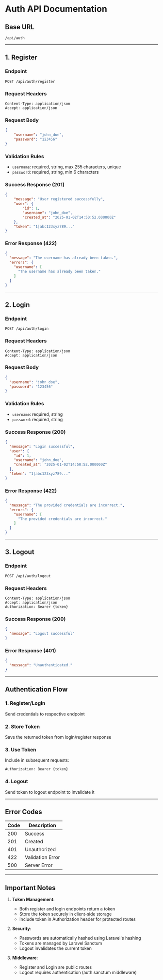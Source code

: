 # Auth API Documentation

## Base URL
```
/api/auth
```

---

## 1. Register

### Endpoint
```
POST /api/auth/register
```

### Request Headers
```
Content-Type: application/json
Accept: application/json
```

### Request Body
```json
{
    "username": "john_doe",
    "password": "123456"
}
```

### Validation Rules
- `username`: required, string, max 255 characters, unique
- `password`: required, string, min 6 characters

### Success Response (201)
```json
{
    "message": "User registered successfully",
    "user": {
        "id": 1,
        "username": "john_doe",
        "created_at": "2025-01-02T14:50:52.000000Z"
    },
    "token": "1|abc123xyz789..."
}
```

### Error Response (422)
```json
{
  "message": "The username has already been taken.",
  "errors": {
    "username": [
      "The username has already been taken."
    ]
  }
}
```

---

## 2. Login

### Endpoint
```
POST /api/auth/login
```

### Request Headers
```
Content-Type: application/json
Accept: application/json
```

### Request Body
```json
{
  "username": "john_doe",
  "password": "123456"
}
```

### Validation Rules
- `username`: required, string
- `password`: required, string

### Success Response (200)
```json
{
  "message": "Login successful",
  "user": {
    "id": 1,
    "username": "john_doe",
    "created_at": "2025-01-02T14:50:52.000000Z"
  },
  "token": "1|abc123xyz789..."
}
```

### Error Response (422)
```json
{
  "message": "The provided credentials are incorrect.",
  "errors": {
    "username": [
      "The provided credentials are incorrect."
    ]
  }
}
```

---

## 3. Logout

### Endpoint
```
POST /api/auth/logout
```

### Request Headers
```
Content-Type: application/json
Accept: application/json
Authorization: Bearer {token}
```

### Success Response (200)
```json
{
  "message": "Logout successful"
}
```

### Error Response (401)
```json
{
  "message": "Unauthenticated."
}
```

---

## Authentication Flow

### 1. Register/Login
Send credentials to respective endpoint

### 2. Store Token
Save the returned token from login/register response

### 3. Use Token
Include in subsequent requests:
```
Authorization: Bearer {token}
```

### 4. Logout
Send token to logout endpoint to invalidate it

---

## Error Codes

| Code | Description |
|------|-------------|
| 200  | Success |
| 201  | Created |
| 401  | Unauthorized |
| 422  | Validation Error |
| 500  | Server Error |

---

## Important Notes

1. **Token Management**:
    - Both register and login endpoints return a token
    - Store the token securely in client-side storage
    - Include token in Authorization header for protected routes

2. **Security**:
    - Passwords are automatically hashed using Laravel's hashing
    - Tokens are managed by Laravel Sanctum
    - Logout invalidates the current token

3. **Middleware**:
    - Register and Login are public routes
    - Logout requires authentication (auth:sanctum middleware)